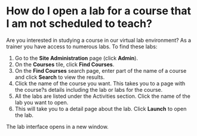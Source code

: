 # How do I open a lab for a course that I am not scheduled to teach?

Are you interested in studying a course in our virtual lab environment? As a trainer you have access to numerous labs. To find these labs:

1. Go to the **Site Administration** page (click **Admin**). 
1. On the **Courses** tile, click **Find Courses**. 
1. On the **Find Courses** search page, enter part of the name of a course and click **Search** to view the results. 
1. Click the name of the course you want. This takes you to a page with the course?s details including the lab or labs for the course. 
1. All the labs are listed under the Activities section. Click the name of the lab you want to open. 
1. This will take you to a detail page about the lab. Click **Launch** to open the lab. 

The lab interface opens in a new window.